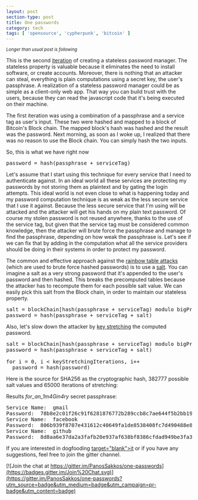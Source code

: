 ```yaml
---
layout: post
section-type: post
title: One passwords
category: tech
tags: [ 'opensource', 'cypherpunk', 'bitcoin' ]
---
```


<small>*Longer than usual post is following*</small>

This is the second <a href="https://panossakkos.github.io/tech/2015/11/01/one-passwords.html"
target="blank">iteration</a> of creating a stateless password manager.
The stateless property is valuable because it eliminates the need to install software, or create accounts.
Moreover, there is nothing that an attacker can steal, everything is plain computations using a secret key, the user's passphrase.
A realization of a stateless password manager could be as simple as a client-only web app.
That way you can build trust with the users, because they can read the javascript
code that it's being executed on their machine.

The first iteration was using a combination of a passphrase and a service tag
as user's input. These two were hashed and mapped to a block of Bitcoin's Block chain.
The mapped block's hash was hashed and the result was the password.
Next morning, as soon as I woke up, I realized that there was no reason to use the Block
chain. You can simply hash the two inputs.

So, this is what we have right now

<pre style="text-align: left">
password = hash(passphrase + serviceTag)
</pre>

Let's assume that I start using this technique for every service that I need to authenticate against.
In an ideal world all these services are protecting my passwords by not storing them
as plaintext and by gating the login attempts. This ideal world is not even close to
what is happening today and my password computation technique is as weak as the less secure
service that I use it against. Because the less secure service that I'm using
will be attacked and the attacker will get his hands on my plain text password.
Of course my stolen password is not reused anywhere, thanks to the use of the service tag,
but given that the service tag must be considered common knowledge,
then the attacker will brute force the passphrase and manage to find the passphrase,
depending on how weak the passphrase is.
Let's see if we can fix that by adding in the computation what all the service
providers should be doing in their systems in order to protect my password.

The common and effective approach against the <a
href="https://en.wikipedia.org/wiki/Rainbow_table#Defense_against_rainbow_tables"
target="blank">rainbow table attacks</a> (which are used to brute force hashed passwords)
is to use a <a href="https://en.wikipedia.org/wiki/Salt_(cryptography)" target="blank">salt</a>.
You can imagine a salt as a very strong password that it's appended to the user's password and then hashed.
This breaks the precomputed tables because the attacker has to recompute them for each possible salt value.
We can easily pick this salt from the Block chain, in order to maintain our stateless property.

<pre style="text-align: left">
salt = blockChain[hash(passphrase + serviceTag) modulo bigPrimeBlockHeight]
password = hash(passphrase + serviceTag + salt)
</pre>

Also, let's slow down the attacker by
<a href="https://en.wikipedia.org/wiki/Key_stretching" target="blank">key stretching</a>
the computed password.

<pre style="text-align: left">
salt = blockChain[hash(passphrase + serviceTag) modulo bigPrimeBlockHeight]
password = hash(passphrase + serviceTag + salt)

for i = 0, i < keyStretchingIterations, i++
  password = hash(password)
</pre>

Here is the source for SHA256 as the cryptographic hash, 382777 possible salt values and 65000 iterations of stretching:

<script src="https://gist.github.com/PanosSakkos/bf03030a3ccff8d9c100.js"></script>

Results *for_an_1m4Gin4ry* secret passphrase:

<pre style="text-align: left">
Service Name:  gmail
Password:  78b8e2c01f26c91f6281876772b289ccb8c7ae644f5b2bb195cef27d06459b44
Service Name:  facebook
Password:  806b939f8707e431612c40649fa1de8538408fc7d490488e81c06321828141e6
Service Name:  github
Password:  8d8aa6e37da2a3fafb20e937af638bf8386cfdad949be3fa3fa1729e823dc010
</pre>

If you are interested in dogfooding
<a href="https://panossakkos.github.io/one-passwords/"> target="blank">it</a> or
if you have any suggestions, feel free to join the gitter channel.

[![Join the chat at https://gitter.im/PanosSakkos/one-passwords](https://badges.gitter.im/Join%20Chat.svg)](https://gitter.im/PanosSakkos/one-passwords?utm_source=badge&utm_medium=badge&utm_campaign=pr-badge&utm_content=badge)
